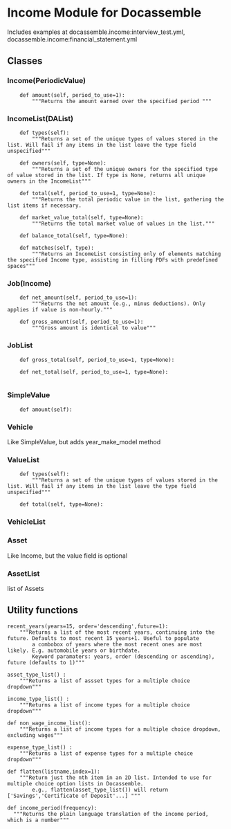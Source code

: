 # Income Module for Docassemble

Includes examples at docassemble.income:interview_test.yml, docassemble.income:financial_statement.yml

## Classes

### Income(PeriodicValue)
```
    def amount(self, period_to_use=1):
        """Returns the amount earned over the specified period """
```
### IncomeList(DAList)
```
    def types(self):
        """Returns a set of the unique types of values stored in the list. Will fail if any items in the list leave the type field unspecified"""

    def owners(self, type=None):
        """Returns a set of the unique owners for the specified type of value stored in the list. If type is None, returns all unique owners in the IncomeList"""

    def total(self, period_to_use=1, type=None):
        """Returns the total periodic value in the list, gathering the list items if necessary.
    
    def market_value_total(self, type=None):
        """Returns the total market value of values in the list."""

    def balance_total(self, type=None):
    
    def matches(self, type):
        """Returns an IncomeList consisting only of elements matching the specified Income type, assisting in filling PDFs with predefined spaces"""
```

### Job(Income)
```
    def net_amount(self, period_to_use=1):
        """Returns the net amount (e.g., minus deductions). Only applies if value is non-hourly."""

    def gross_amount(self, period_to_use=1):
        """Gross amount is identical to value"""
```
### JobList
```
    def gross_total(self, period_to_use=1, type=None):

    def net_total(self, period_to_use=1, type=None):
 
```

### SimpleValue

```
    def amount(self):

```

### Vehicle
Like SimpleValue, but adds year_make_model method

### ValueList
```
    def types(self):
        """Returns a set of the unique types of values stored in the list. Will fail if any items in the list leave the type field unspecified"""

    def total(self, type=None):
```

### VehicleList

### Asset

Like Income, but the value field is optional

### AssetList
list of Assets

## Utility functions

```
recent_years(years=15, order='descending',future=1):
    """Returns a list of the most recent years, continuing into the future. Defaults to most recent 15 years+1. Useful to populate
        a combobox of years where the most recent ones are most likely. E.g. automobile years or birthdate.
        Keyword paramaters: years, order (descending or ascending), future (defaults to 1)"""
        
asset_type_list() :
    """Returns a list of assset types for a multiple choice dropdown"""
    
income_type_list() :
    """Returns a list of income types for a multiple choice dropdown"""

def non_wage_income_list():
    """Returns a list of income types for a multiple choice dropdown, excluding wages"""

expense_type_list() :
    """Returns a list of expense types for a multiple choice dropdown"""
    
def flatten(listname,index=1):
    """Return just the nth item in an 2D list. Intended to use for multiple choice option lists in Docassemble.
        e.g., flatten(asset_type_list()) will return ['Savings','Certificate of Deposit'...] """

def income_period(frequency):
  """Returns the plain language translation of the income period, which is a number"""

```